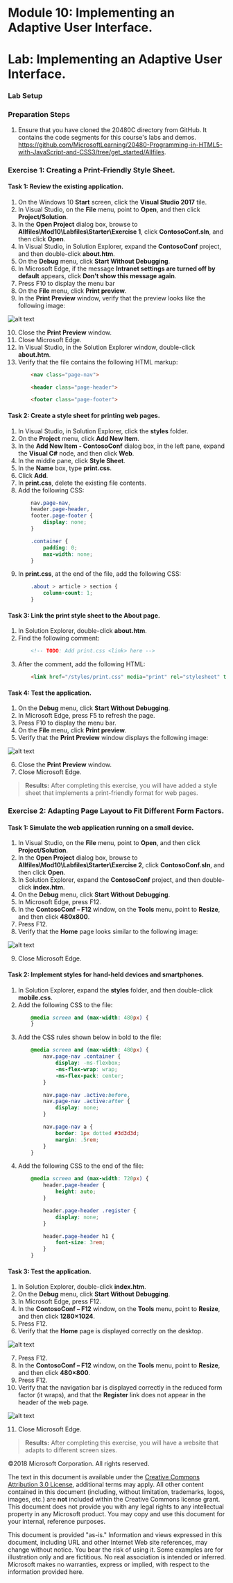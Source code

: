 # Module 10: Implementing an Adaptive User Interface.

# Lab: Implementing an Adaptive User Interface.

### Lab Setup

### Preparation Steps

1.	Ensure that you have cloned the 20480C directory from GitHub. It contains the code segments for this course's labs and demos. https://github.com/MicrosoftLearning/20480-Programming-in-HTML5-with-JavaScript-and-CSS3/tree/get_started/Allfiles.

### Exercise 1: Creating a Print-Friendly Style Sheet.

#### Task 1: Review the existing application.

1.	On the Windows 10 **Start** screen, click the **Visual Studio 2017** tile.
2.	In Visual Studio, on the **File** menu, point to **Open**, and then click **Project/Solution**.
3.	In the **Open Project** dialog box, browse to **Allfiles\Mod10\Labfiles\Starter\Exercise 1**, click **ContosoConf.sln**, and then click **Open**.
4.	In Visual Studio, in Solution Explorer, expand the **ContosoConf** project, and then double-click **about.htm**.
5.	On the **Debug** menu, click **Start Without Debugging**.
6.	In Microsoft Edge, if the message **Intranet settings are turned off by default** appears, click **Don’t show this message again**.
7.	Press F10 to display the menu bar
8.	On the **File** menu, click **Print preview**.
9.	In the **Print Preview** window, verify that the preview looks like the following image:

![alt text](./Images/20480B_10_Print-Preview.png "The About page in Print Preview mode")

10.	Close the **Print Preview** window.
11.	Close Microsoft Edge.
12.	In Visual Studio, in the Solution Explorer window, double-click **about.htm**. 
13.	Verify that the file contains the following HTML markup:
    ```html
        <nav class="page-nav">

        <header class="page-header">

        <footer class="page-footer">
    ```

#### Task 2: Create a style sheet for printing web pages.

1.	In Visual Studio, in Solution Explorer, click the **styles** folder.
2.	On the **Project** menu, click **Add New Item**.
3.	In the **Add New Item - ContosoConf** dialog box, in the left pane, expand the **Visual C#** node, and then click **Web**.
4.	In the middle pane, click **Style Sheet**.
5.	In the **Name** box, type **print.css**.
6.	Click **Add**.
7.	In **print.css**, delete the existing file contents. 
8.	Add the following CSS:
    ```css
        nav.page-nav,
        header.page-header,
        footer.page-footer {
            display: none;
        }

        .container {
            padding: 0;
            max-width: none;
        }
    ```
9.	In **print.css**, at the end of the file, add the following CSS: 
    ```css
        .about > article > section {
            column-count: 1;
        }
    ```

#### Task 3: Link the print style sheet to the About page.

1.	In Solution Explorer, double-click **about.htm**.
2.	Find the following comment:
    ```html
        <!-- TODO: Add print.css <link> here -->
    ```
3.	After the comment, add the following HTML:
    ```html
        <link href="/styles/print.css" media="print" rel="stylesheet" type="text/css" />
    ```

#### Task 4: Test the application.

1.	On the **Debug** menu, click **Start Without Debugging**.
2.	In Microsoft Edge, press F5 to refresh the page.
3.	Press F10 to display the menu bar.
4.	On the **File** menu, click **Print preview**.
5.	Verify that the **Print Preview** window displays the following image:

![alt text](./Images/20480B_10_Print-Preview-Final.png "The Print Preview version of the About page")

6.	Close the **Print Preview** window.
7.	Close Microsoft Edge.

>**Results:** After completing this exercise, you will have added a style sheet that implements a print-friendly format for web pages.

### Exercise 2: Adapting Page Layout to Fit Different Form Factors.

#### Task 1: Simulate the web application running on a small device.

1.	In Visual Studio, on the **File** menu, point to **Open**, and then click **Project/Solution**.
2.	In the **Open Project** dialog box, browse to **Allfiles\Mod10\Labfiles\Starter\Exercise 2**, click **ContosoConf.sln**, and then click **Open**.
3.	In Solution Explorer, expand the **ContosoConf** project, and then double-click **index.htm**.
4.	On the **Debug** menu, click **Start Without Debugging**.
5.	In Microsoft Edge, press F12.
6.	In the **ContosoConf – F12** window, on the **Tools** menu, point to **Resize**, and then click **480x800**.
7.	Press F12.
8.	Verify that the **Home** page looks similar to the following image:

![alt text](./Images/20480B_10_Home-Narrow.png "The Home page")

9.	Close Microsoft Edge. 

#### Task 2: Implement styles for hand-held devices and smartphones.

1.	In Solution Explorer, expand the **styles** folder, and then double-click **mobile.css**.
2.	Add the following CSS to the file:
    ```css
        @media screen and (max-width: 480px) {
        }
    ```
3.	Add the CSS rules shown below in bold to the file: 
    ```css
        @media screen and (max-width: 480px) {
            nav.page-nav .container {
                display: -ms-flexbox;
                -ms-flex-wrap: wrap;
                -ms-flex-pack: center;
            }

            nav.page-nav .active:before,
            nav.page-nav .active:after {
                display: none;
            }

            nav.page-nav a {
                border: 1px dotted #3d3d3d;
                margin: .5rem;
            }
        }
    ```
4.	Add the following CSS to the end of the file: 
    ```css
        @media screen and (max-width: 720px) {
            header.page-header {
                height: auto;
            }

            header.page-header .register {
                display: none;
            }

            header.page-header h1 {
                font-size: 3rem;
            }
        }
    ```

#### Task 3: Test the application.

1.	In Solution Explorer, double-click **index.htm**.
2.	On the **Debug** menu, click **Start Without Debugging**.
3.	In Microsoft Edge, press F12.
4.	In the **ContosoConf – F12** window, on the **Tools** menu, point to **Resize**, and then click **1280×1024**.
5.	Press F12.
6.	Verify that the **Home** page is displayed correctly on the desktop.

![alt text](./Images/20480B_10_Home-Desktop.png "The Home page displayed on the desktop")

7.	Press F12. 
8.	In the **ContosoConf – F12** window, on the **Tools** menu, point to **Resize**, and then click **480×800**.
9.	Press F12.
10.	Verify that the navigation bar is displayed correctly in the reduced form factor (it wraps), and that the **Register** link does not appear in the header of the web page.

![alt text](./Images/20480B_10_Home-Small.png "The Home page displayed in a reduced size widow")

11.	Close Microsoft Edge. 

>**Results:** After completing this exercise, you will have a website that adapts to different screen sizes.

©2018 Microsoft Corporation. All rights reserved.

The text in this document is available under the  [Creative Commons Attribution 3.0 License](https://creativecommons.org/licenses/by/3.0/legalcode), additional terms may apply. All other content contained in this document (including, without limitation, trademarks, logos, images, etc.) are  **not**  included within the Creative Commons license grant. This document does not provide you with any legal rights to any intellectual property in any Microsoft product. You may copy and use this document for your internal, reference purposes.

This document is provided &quot;as-is.&quot; Information and views expressed in this document, including URL and other Internet Web site references, may change without notice. You bear the risk of using it. Some examples are for illustration only and are fictitious. No real association is intended or inferred. Microsoft makes no warranties, express or implied, with respect to the information provided here.
